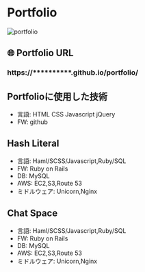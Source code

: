# Portfolio
![portfolio](https://user-images.githubusercontent.com/61730661/82709987-cddfc380-9cbc-11ea-90b6-a1a28a5f4d34.jpg)

## 🌐 Portfolio URL
### **https://**********.github.io/portfolio/**

## Portfolioに使用した技術
* 言語:  HTML CSS Javascript jQuery
* FW:  github

## Hash Literal
* 言語:  Haml/SCSS/Javascript,Ruby/SQL
* FW:  Ruby on Rails
* DB:  MySQL
* AWS:  EC2,S3,Route 53
* ミドルウェア:  Unicorn,Nginx

## Chat Space
* 言語:  Haml/SCSS/Javascript,Ruby/SQL
* FW:  Ruby on Rails
* DB:  MySQL
* AWS:  EC2,S3,Route 53
* ミドルウェア:  Unicorn,Nginx

